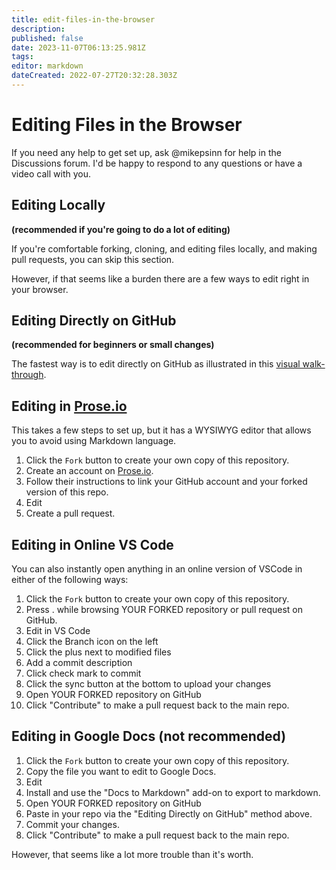 ```yaml
---
title: edit-files-in-the-browser
description: 
published: false
date: 2023-11-07T06:13:25.981Z
tags: 
editor: markdown
dateCreated: 2022-07-27T20:32:28.303Z
---
```


# Editing Files in the Browser

If you need any help to get set up, ask @mikepsinn for help in the Discussions forum.  I'd be happy to respond to any questions or have a video call with you.

## Editing Locally

**(recommended if you're going to do a lot of editing)**

If you're comfortable forking, cloning, and editing files locally, and making pull requests, you can skip this section.

However, if that seems like a burden there are a few ways to edit right in your browser.

## Editing Directly on GitHub

**(recommended for beginners or small changes)**

The fastest way is to edit directly on GitHub as illustrated in this [visual walk-through](https://scribehow.com/shared/How_to_Write_a_Constitution_In_a_Democratic_Fashion__XPpT_GzCQC27ouEjEF2oXg).

## Editing in [Prose.io](https://prose.io)

This takes a few steps to set up, but it has a WYSIWYG editor that allows you to avoid using Markdown language.

1. Click the `Fork` button to create your own copy of this repository.
2. Create an account on [Prose.io](https://prose.io).
3. Follow their instructions to link your GitHub account and your forked version of this repo.
4. Edit
5. Create a pull request.

## Editing in Online VS Code

You can also instantly open anything in an online version of VSCode in either of the following ways:

1. Click the `Fork` button to create your own copy of this repository.
2. Press . while browsing YOUR FORKED repository or pull request on GitHub.
3. Edit in VS Code
4. Click the Branch icon on the left
5. Click the plus next to modified files
6. Add a commit description
7. Click check mark to commit
8. Click the sync button at the bottom to upload your changes
9. Open YOUR FORKED repository on GitHub
10. Click "Contribute" to make a pull request back to the main repo.

## Editing in Google Docs (not recommended)

1. Click the `Fork` button to create your own copy of this repository.
2. Copy the file you want to edit to Google Docs.
3. Edit
4. Install and use the "Docs to Markdown" add-on to export to markdown.
5. Open YOUR FORKED repository on GitHub
6. Paste in your repo via the "Editing Directly on GitHub" method above.
7. Commit your changes.
8. Click "Contribute" to make a pull request back to the main repo.

However, that seems like a lot more trouble than it's worth.
